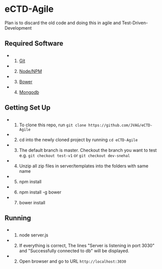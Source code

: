 # eCTD-Agile
Plan is to discard the old code and doing this in agile and Test-Driven-Development

## Required Software

* 1. [Git](https://git-scm.com/)
* 2. [Node/NPM](https://nodejs.org/en/)
* 3. [Bower](http://bower.io/)
* 4. [Mongodb](https://www.mongodb.com/download-center#community)

## Getting Set Up

* 1. To clone this repo, run `git clone https://github.com/JVAG/eCTD-Agile`
* 2. cd into the newly cloned project by running `cd eCTD-Agile`
* 3. The default branch is master. Checkout the branch you want to test e.g. `git checkout test-v1` or `git checkout dev-snehal`
* 4. Unzip all zip files in server/templates into the folders with same name
* 5. npm install
* 6. npm install -g bower
* 7. bower install

## Running
* 1. node server.js
* 2. If everything is correct, The lines "Server is listening in port 3030" and "Successfully connected to db" will be displayed.
* 2. Open browser and go to URL `http://localhost:3030`
